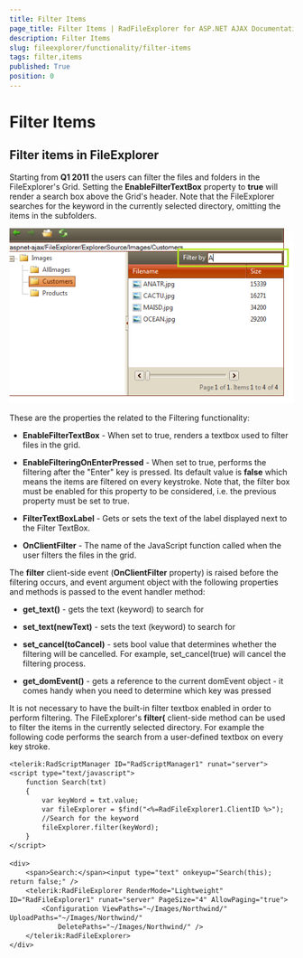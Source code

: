 ```yaml
---
title: Filter Items
page_title: Filter Items | RadFileExplorer for ASP.NET AJAX Documentation
description: Filter Items
slug: fileexplorer/functionality/filter-items
tags: filter,items
published: True
position: 0
---
```


# Filter Items

## Filter items in FileExplorer

Starting from **Q1 2011** the users can filter the files and folders in the FileExplorer's Grid. Setting the **EnableFilterTextBox** property to **true** will render a search box above the Grid's header. Note that the FileExplorer searches for the keyword in the currently selected directory, omitting the items in the subfolders.

![radfileeplorer-filter](images/radfileeplorer-filter.png)

These are the properties the related to the Filtering functionality:

* **EnableFilterTextBox** - When set to true, renders a textbox used to filter files in the grid.

* **EnableFilteringOnEnterPressed** - When set to true, performs the filtering after the "Enter" key is pressed. Its default value is **false** which means the items are filtered on every keystroke. Note that, the filter box must be enabled for this property to be considered, i.e. the previous property must be set to true.

* **FilterTextBoxLabel** - Gets or sets the text of the label displayed next to the Filter TextBox.

* **OnClientFilter** - The name of the JavaScript function called when the user filters the files in the grid.

The **filter** client-side event (**OnClientFilter** property) is raised before the filtering occurs, and event argument object with the following properties and methods is passed to the event handler method:

* **get_text()** - gets the text (keyword) to search for

* **set_text(newText)** - sets the text (keyword) to search for

* **set_cancel(toCancel)** - sets bool value that determines whether the filtering will be cancelled. For example, set_cancel(true) will cancel the filtering process.

* **get_domEvent()** - gets a reference to the current domEvent object - it comes handy when you need to determine which key was pressed

It is not necessary to have the built-in filter textbox enabled in order to perform filtering. The FileExplorer's **filter(** client-side method can be used to filter the items in the currently selected directory. For example the following code performs the search from a user-defined textbox on every key stroke.

````ASP.NET
<telerik:RadScriptManager ID="RadScriptManager1" runat="server">
<script type="text/javascript">
	function Search(txt)
	{
		var keyWord = txt.value;
		var fileExplorer = $find("<%=RadFileExplorer1.ClientID %>");
		//Search for the keyword
		fileExplorer.filter(keyWord);
	}
</script>

<div>
	<span>Search:</span><input type="text" onkeyup="Search(this); return false;" />
	<telerik:RadFileExplorer RenderMode="Lightweight" ID="RadFileExplorer1" runat="server" PageSize="4" AllowPaging="true">
		<Configuration ViewPaths="~/Images/Northwind/" UploadPaths="~/Images/Northwind/"
			DeletePaths="~/Images/Northwind/" />
	</telerik:RadFileExplorer>
</div>
````


